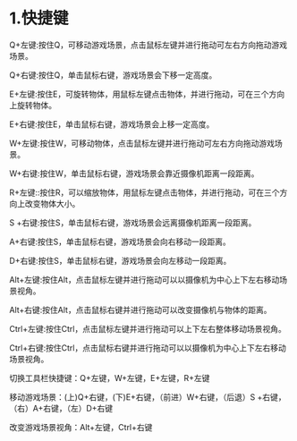# 1.快捷键

Q+左键:按住Q，可移动游戏场景，点击鼠标左键并进行拖动可左右方向拖动游戏场景。

Q+右键:按住Q，单击鼠标右键，游戏场景会下移一定高度。

E+左键:按住E，可旋转物体，用鼠标左键点击物体，并进行拖动，可在三个方向上旋转物体。

E+右键:按住E，单击鼠标右键，游戏场景会上移一定高度。

W+左键:按住W，可移动物体，点击鼠标左键并进行拖动可左右方向拖动游戏场景。

W+右键:按住W，单击鼠标右键，游戏场景会靠近摄像机距离一段距离。

R+左键::按住R，可以缩放物体，用鼠标左键点击物体，并进行拖动，可在三个方向上改变物体大小。

S +右键:按住S，单击鼠标右键，游戏场景会远离摄像机距离一段距离。

A+右键:按住S，单击鼠标右键，游戏场景会向右移动一段距离。

D+右键:按住S，单击鼠标右键，游戏场景会向左移动一段距离。

Alt+左键:按住Alt，点击鼠标左键并进行拖动可以以摄像机为中心上下左右移动场景视角。

Alt+右键:按住Alt，点击鼠标右键并进行拖动可以改变摄像机与物体的距离。

Ctrl+左键:按住Ctrl，点击鼠标左键并进行拖动可以上下左右整体移动场景视角。

Ctrl+右键:按住Ctrl，点击鼠标右键并进行拖动可以以摄像机为中心上下左右移动场景视角。

切换工具栏快捷键：Q+左键，W+左键，E+左键，R+左键

移动游戏场景：(上)Q+右键，(下)E+右键，（前进）W+右键，（后退）S +右键，（右）A+右键，（左）D+右键

改变游戏场景视角：Alt+左键，Ctrl+右键